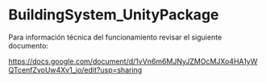 # BuildingSystem_UnityPackage

Para información técnica del funcionamiento revisar el siguiente documento:

https://docs.google.com/document/d/1vVn6m6MJNyJZMOcMJXo4HA1yWQTcenfZvoUw4Xv1_io/edit?usp=sharing
